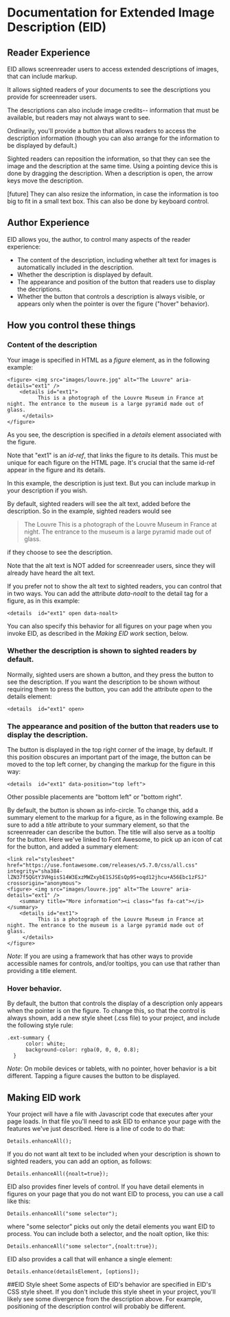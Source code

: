 # Documentation for Extended Image Description (EID)
## Reader Experience

EID allows screenreader users to access extended descriptions of images, that can include markup.

It allows sighted readers of your documents to see the descriptions you provide for screenreader users.

The descriptions can also include image credits-- information that must be available, but readers may not always want to see.

Ordinarily, you'll provide a button that allows readers to access the description information (though you can also arrange for the information to be displayed by default.)

Sighted readers can reposition the information, so that they can see the image and the description at the same time. Using a pointing device this is done by dragging the description. When a description is open, the arrow keys move the description.

[future] They can also resize the information, in case the information is too big to fit in a small text box. This can also be done by keyboard control.

## Author Experience
EID allows you, the author, to control many aspects of the reader experience:

* The content of the description, including whether alt text for images is automatically included in the description.
* Whether the description is displayed by default.
* The appearance and position of the button that readers use to display the decriptions.
* Whether the button that controls a description is always visible, or appears only when the pointer is over the figure ("hover" behavior).
## How you control these things
### Content of the description
Your image is specified in HTML as a _figure_ element, as in the following example:
```
<figure> <img src="images/louvre.jpg" alt="The Louvre" aria-details="ext1" />
	<details id="ext1">
          This is a photograph of the Louvre Museum in France at night. The entrance to the museum is a large pyramid made out of glass.
     </details>
</figure>
```
As you see, the description is specified in a _details_ element associated with the figure.

Note that "ext1" is an _id-ref_, that links the figure to its details. This must be unique for each figure on the HTML page. It's crucial that the same id-ref appear in the figure and its details.

In this example, the description is just text. But you can include markup in your description if you wish.

By default, sighted readers will see the alt text, added before the description. So in the example, sighted readers would see 

>The Louvre
>This is a photograph of the Louvre Museum in France at night. The entrance to the museum is a large pyramid made out of glass.

if they choose to see the description. 

Note that the alt text is NOT added for screenreader users, since they will already have heard the alt text.

If you prefer not to show the alt text to sighted readers, you can control that in two ways. You can add the attribute _data-noalt_ to the detail tag for a figure, as in this example:
```
<details  id="ext1" open data-noalt>
```
You can also specify this behavior for all figures on your page when you invoke EID, as described in the _Making EID work_ section, below.

### Whether the description is shown to sighted readers by default.
Normally, sighted users are shown a button, and they press the button to see the description. If you want the description to be shown without requiring them to press the button, you can add the attribute _open_ to the details element:
```
<details  id="ext1" open>
```
### The appearance and position of the button that readers use to display the description.
The button is displayed in the top right corner of the image, by default. If this position obscures an important part of the image, the button can be moved to the top left corner, by changing the markup for the figure in this way:
```
<details  id="ext1" data-position="top left">
```
Other possible placements are "bottom left" or "bottom right".

By default, the button is shown as info-circle. To change this, add a summary element to the markup for a figure, as in the following example. Be sure to add a _title_ attribute to your summary element, so that the screenreader can describe the button. The title will also serve as a tooltip for the button. Here we've linked to Font Awesome, to pick up an icon of cat for the button, and added a summary element:
```
<link rel="stylesheet" href="https://use.fontawesome.com/releases/v5.7.0/css/all.css" integrity="sha384-lZN37f5QGtY3VHgisS14W3ExzMWZxybE1SJSEsQp9S+oqd12jhcu+A56Ebc1zFSJ" crossorigin="anonymous">
<figure> <img src="images/louvre.jpg" alt="The Louvre" aria-details="ext1" />
	<summary title="More information"><i class="fas fa-cat"></i></summary>
	<details id="ext1">
          This is a photograph of the Louvre Museum in France at night. The entrance to the museum is a large pyramid made out of glass.
     </details>
</figure>
```
_Note_: If you are using a framework that has other ways to provide accessible names for controls, and/or tooltips, you can use that rather than providing a title element.

### Hover behavior.
By default, the button that controls the display of a description only appears when the pointer is on the figure. To change this, so that the control is always shown, add a new style sheet (.css file) to your project, and include the following style rule:
```
.ext-summary {
      color: white;
      background-color: rgba(0, 0, 0, 0.8);
  }
```
_Note_: On mobile devices or tablets, with no pointer, hover behavior is a bit different. Tapping a figure causes the button to be displayed.

## Making EID work
Your project will have a file with Javascript code that executes after your page loads. In that file you'll need to ask EID to enhance your page with the features we've just described. Here is a line of code to do that:
```
Details.enhanceAll();
```
If you do not want alt text to be included when your description is shown to sighted readers, you can add an option, as follows:
```
Details.enhanceAll({noalt=true});
```
EID also provides finer levels of control. If you have detail elements in figures on your page that you do not want EID to process, you can use a call like this:
```
Details.enhanceAll("some selector");
```
where "some selector" picks out only the detail elements you want EID to process. You can include both a selector, and the noalt option, like this:

```
Details.enhanceAll("some selector",{noalt:true});
```
EID also provides a call that will enhance a single element:
```
Details.enhance(detailsElement, [options]);
```
##EID Style sheet
Some aspects of EID's behavior are specified in EID's CSS style sheet. If you don't include this style sheet in your project, you'll likely see some divergence from the description above. For example, positioning of the description control will probably be different.

